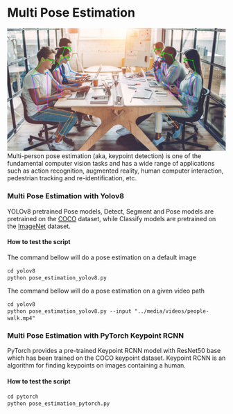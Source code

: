 # Multi Pose Estimation
![](https://github.com/PhilippeMitch/Multi-Pose-Estimation/blob/main/images/pose.png) 
Multi-person pose estimation (aka, keypoint detection) is one of the fundamental computer vision tasks and has a wide range of applications such as action recognition, augmented reality, human computer interaction, pedestrian tracking and re-identification, etc.

### Multi Pose Estimation with Yolov8
YOLOv8 pretrained Pose models, Detect, Segment and Pose models are pretrained on the [COCO](https://github.com/ultralytics/ultralytics/blob/main/ultralytics/cfg/datasets/coco.yaml) dataset, while Classify models are pretrained on the [ImageNet](https://github.com/ultralytics/ultralytics/blob/main/ultralytics/cfg/datasets/ImageNet.yaml) dataset.

#### How to test the script

The command bellow will do a pose estimation on a default image
```
cd yolov8
python pose_estimation_yolov8.py
```

The command bellow will do a pose estimation on a given video path
```
cd yolov8
python pose_estimation_yolov8.py --input "../media/videos/people-walk.mp4"
```

### Multi Pose Estimation with PyTorch Keypoint RCNN
PyTorch provides a pre-trained Keypoint RCNN model with ResNet50 base which has been trained on the COCO keypoint dataset. Keypoint RCNN is an algorithm for finding keypoints on images containing a human.

#### How to test the script

```
cd pytorch
python pose_estimation_pytorch.py
```
